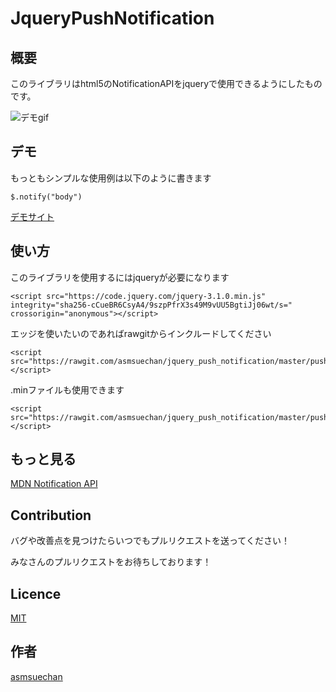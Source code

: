 JqueryPushNotification
====

## 概要
このライブラリはhtml5のNotificationAPIをjqueryで使用できるようにしたものです。

![デモgif](https://github.com/asmsuechan/asmsuechan.github.io/blob/master/jquery_push_notification/notification.gif)

## デモ
もっともシンプルな使用例は以下のように書きます
```
$.notify("body")
```

[デモサイト](https://asmsuechan.github.io/jquery_push_notification/)

## 使い方
このライブラリを使用するにはjqueryが必要になります
```
<script src="https://code.jquery.com/jquery-3.1.0.min.js" integrity="sha256-cCueBR6CsyA4/9szpPfrX3s49M9vUU5BgtiJj06wt/s=" crossorigin="anonymous"></script>
```

エッジを使いたいのであればrawgitからインクルードしてください
```
<script src="https://rawgit.com/asmsuechan/jquery_push_notification/master/push_notification.js"></script>
```

.minファイルも使用できます
```
<script src="https://rawgit.com/asmsuechan/jquery_push_notification/master/push_notification.js"></script>
```

## もっと見る
[MDN Notification API](https://developer.mozilla.org/ja/docs/Web/API/Notifications_API)

## Contribution
バグや改善点を見つけたらいつでもプルリクエストを送ってください！

みなさんのプルリクエストをお待ちしております！

## Licence

[MIT](https://github.com/asmsuechan/jquery_push_notification/blob/master/LICENCE)

## 作者

[asmsuechan](https://github.com/asmsuechan)
